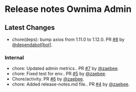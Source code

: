 # Release notes Ownima Admin

## Latest Changes

* chore(deps): bump axios from 1.11.0 to 1.12.0. PR [#8](https://github.com/Ownima/owner-admin/pull/8) by [@dependabot[bot]](https://github.com/apps/dependabot).

### Internal

* chore: Updated admin metrics.. PR [#7](https://github.com/Ownima/owner-admin/pull/7) by [@zaebee](https://github.com/zaebee).
* chore: Fixed test for env.. PR [#5](https://github.com/Ownima/owner-admin/pull/5) by [@zaebee](https://github.com/zaebee).
* Chore/activity. PR [#6](https://github.com/Ownima/owner-admin/pull/6) by [@zaebee](https://github.com/zaebee).
* chore: Added release-notes.md file.. PR [#4](https://github.com/Ownima/owner-admin/pull/4) by [@zaebee](https://github.com/zaebee).

